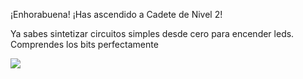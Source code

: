 ¡Enhorabuena! ¡Has ascendido a Cadete de Nivel 2!

Ya sabes sintetizar circuitos simples desde cero para encender leds. Comprendes los bits perfectamente

![](https://github.com/Obijuan/digital-electronics-with-open-FPGAs-tutorial/raw/master/rangos/png/04-cadete-N2.png)
